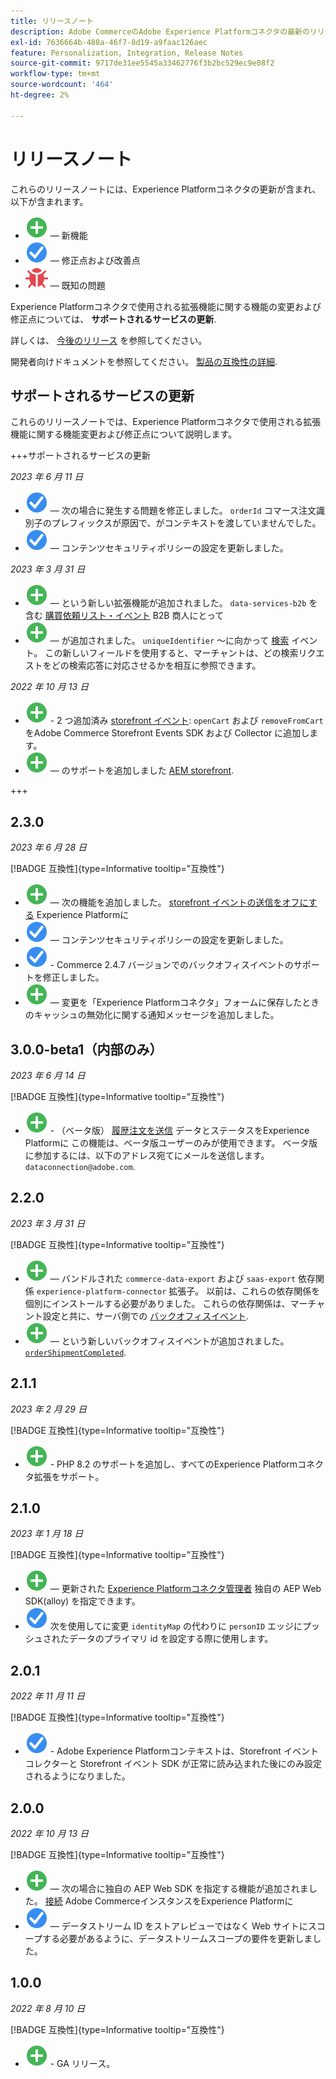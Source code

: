```yaml
---
title: リリースノート
description: Adobe CommerceのAdobe Experience Platformコネクタの最新のリリース情報です。
exl-id: 7636664b-488a-46f7-8d19-a9faac126aec
feature: Personalization, Integration, Release Notes
source-git-commit: 9717de31ee5545a33462776f3b2bc529ec9e08f2
workflow-type: tm+mt
source-wordcount: '464'
ht-degree: 2%

---
```


# リリースノート

これらのリリースノートには、Experience Platformコネクタの更新が含まれ、以下が含まれます。

* ![新規](../assets/new.svg)  — 新機能
* ![修正点](../assets/fix.svg)  — 修正点および改善点
* ![バグ](../assets/bug.svg)  — 既知の問題

Experience Platformコネクタで使用される拡張機能に関する機能の変更および修正点については、 **サポートされるサービスの更新**.

詳しくは、 [今後のリリース](https://experienceleague.adobe.com/docs/commerce-operations/release/planning/schedule.html) を参照してください。

開発者向けドキュメントを参照してください。 [製品の互換性の詳細](https://experienceleague.adobe.com/docs/commerce-operations/release/product-availability.html).

## サポートされるサービスの更新

これらのリリースノートでは、Experience Platformコネクタで使用される拡張機能に関する機能変更および修正点について説明します。

+++サポートされるサービスの更新

_2023 年 6 月 11 日_

* ![修正点](../assets/fix.svg)  — 次の場合に発生する問題を修正しました。 `orderId` コマース注文識別子のプレフィックスが原因で、がコンテキストを渡していませんでした。
* ![修正点](../assets/fix.svg)  — コンテンツセキュリティポリシーの設定を更新しました。

_2023 年 3 月 31 日_

* ![新規](../assets/new.svg)  — という新しい拡張機能が追加されました。 `data-services-b2b` を含む [購買依頼リスト・イベント](events.md#b2b-events) B2B 商人にとって
* ![新規](../assets/new.svg)  — が追加されました。 `uniqueIdentifier` ～に向かって [検索](events.md#search-events) イベント。 この新しいフィールドを使用すると、マーチャントは、どの検索リクエストをどの検索応答に対応させるかを相互に参照できます。

_2022 年 10 月 13 日_

* ![新規](../assets/new.svg) - 2 つ追加済み [storefront イベント](events.md): `openCart` および `removeFromCart` をAdobe Commerce Storefront Events SDK および Collector に追加します。
* ![新規](../assets/new.svg)  — のサポートを追加しました [AEM storefront](overview.md#aem-support).

+++

## 2.3.0

_2023 年 6 月 28 日_

[!BADGE 互換性]{type=Informative tooltip="互換性"}

* ![新規](../assets/new.svg)  — 次の機能を追加しました。 [storefront イベントの送信をオフにする](connect-data.md#data-collection) Experience Platformに
* ![修正点](../assets/fix.svg)  — コンテンツセキュリティポリシーの設定を更新しました。
* ![修正点](../assets/fix.svg) - Commerce 2.4.7 バージョンでのバックオフィスイベントのサポートを修正しました。
* ![新規](../assets/new.svg)  — 変更を「Experience Platformコネクタ」フォームに保存したときのキャッシュの無効化に関する通知メッセージを追加しました。


## 3.0.0-beta1（内部のみ）

_2023 年 6 月 14 日_

[!BADGE 互換性]{type=Informative tooltip="互換性"}

* ![新規](../assets/new.svg) - （ベータ版） [履歴注文を送信](connect-data.md#beta-send-historical-order-data) データとステータスをExperience Platformに この機能は、ベータ版ユーザーのみが使用できます。 ベータ版に参加するには、以下のアドレス宛てにメールを送信します。 `dataconnection@adobe.com`.

## 2.2.0

_2023 年 3 月 31 日_

[!BADGE 互換性]{type=Informative tooltip="互換性"}

* ![新規](../assets/new.svg)  — バンドルされた `commerce-data-export` および `saas-export` 依存関係 `experience-platform-connector` 拡張子。 以前は、これらの依存関係を個別にインストールする必要がありました。 これらの依存関係は、マーチャント設定と共に、サーバ側での [バックオフィスイベント](events.md#back-office-events).
* ![新規](../assets/new.svg)  — という新しいバックオフィスイベントが追加されました。 [`orderShipmentCompleted`](events.md#ordershipmentcompleted).

## 2.1.1

_2023 年 2 月 29 日_

[!BADGE 互換性]{type=Informative tooltip="互換性"}

* ![新規](../assets/new.svg) - PHP 8.2 のサポートを追加し、すべてのExperience Platformコネクタ拡張をサポート。

## 2.1.0

_2023 年 1 月 18 日_

[!BADGE 互換性]{type=Informative tooltip="互換性"}

* ![新規](../assets/new.svg)  — 更新された [Experience Platformコネクタ管理者](connect-data.md) 独自の AEP Web SDK(alloy) を指定できます。
* ![修正点](../assets/fix.svg) 次を使用してに変更 `identityMap` の代わりに `personID` エッジにプッシュされたデータのプライマリ id を設定する際に使用します。

## 2.0.1

_2022 年 11 月 11 日_

[!BADGE 互換性]{type=Informative tooltip="互換性"}

* ![修正された問題](../assets/fix.svg) - Adobe Experience Platformコンテキストは、Storefront イベントコレクターと Storefront イベント SDK が正常に読み込まれた後にのみ設定されるようになりました。

## 2.0.0

_2022 年 10 月 13 日_

[!BADGE 互換性]{type=Informative tooltip="互換性"}

* ![新規](../assets/new.svg)  — 次の場合に独自の AEP Web SDK を指定する機能が追加されました。 [接続](connect-data.md) Adobe CommerceインスタンスをExperience Platformに
* ![修正点](../assets/fix.svg)  — データストリーム ID をストアレビューではなく Web サイトにスコープする必要があるように、データストリームスコープの要件を更新しました。

## 1.0.0

_2022 年 8 月 10 日_

[!BADGE 互換性]{type=Informative tooltip="互換性"}

* ![新規](../assets/new.svg) - GA リリース。
